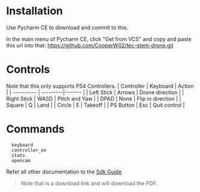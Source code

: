 # Installation
Use Pycharm CE to download and commit to this.

In the main menu of Pycharm CE, click "Get from VCS" and copy and paste this url into that: https://github.com/CooperW02/tec-stem-drone.git

# Controls
Note that this only supports PS4 Controllers.
| Controller | Keyboard | Action |
| ---------- | ---------|------- |
| Left Stick | Arrows | Drone direction |
| Right Stick | WASD | Pitch and Yaw |
| DPAD | None | Flip in direction |
| Square | Q | Land |
| Circle | E | Takeoff |
| PS Button | Esc | Quit control |


# Commands
```
  keyboard
  controller_on
  stats
  opencam
```
Refer all other documentation to the [Sdk Guide](https://dl-cdn.ryzerobotics.com/downloads/Tello/Tello%20SDK%202.0%20User%20Guide.pdf)
> Note that is a download link and will download the PDF.
